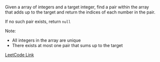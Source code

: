 Given a array of integers and a target integer, find a pair within the array that adds up to the target and return the indices of each number in the pair.

If no such pair exists, return `null`

Note:

- All integers in the array are unique
- There exists at most one pair that sums up to the target

[LeetCode Link](https://leetcode.com/problems/two-sum/)

